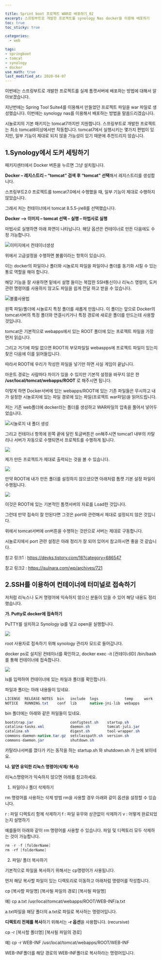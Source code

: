 ```yaml
---

title: Sprint boot 프로젝트 WAR로 배포하기_02
excerpt: 스프링부트로 개발한 프로젝트를 synology Nas docker을 이용해 배포하기
toc: true
toc_sticky: true

categories:
  - web

tags:
- springboot
- tomcat
- synology
- docker
use_math: true
last_modified_at: 2020-04-07
---
```




이번에는 스프링부트로 개발한 프로젝트를 실제 톰캣서버에 배포하는 방법에 대해서 알아보겠습니다. 



지난번에는 Spring Tool Suite4를 이용해서 만들었던 프로젝트 파일을 war 파일로 생성했습니다. 이번에는 synology nas를 이용해서 배포하는 방법을 말씀드리겠습니다.



시놀로지의 기본 패키지는 tomcat7까지만 지원합니다. 스프링부트로 개발한 프로젝트는 최소 tomcat8이상에서만 작동합니다. tomcat7에서 실행시키는 몇가지 편법이 있지만, 일부 기능이 제대로 되지 않을 가능성이 있기 때문에 추천드리지 않습니다.   



## 1.Synology에서 도커 세팅하기

패키지센터에서 Docker 버튼을 누르면 그냥 설치됩니다. 

**Docker – 레지스트리 – “tomcat” 검색 후 “tomcat” 선택**해서 레지스트리를 생성합니다. 

스프링부트2.0 프로젝트를 tomcat7.0에서 수행했을 때, 일부 기능이 제대로 수행하지 않았습니다. 

그래서 저는 컨테이너에서 tomcat 8.5.5-jre8를 선택했습니다. 

**Docker –> 이미지 – tomcat 선택 – 실행 – 마법사로 실행**

마법사로 실행하면 아래 화면이 나타납니다. 해당 옵션은 컨테이너로 만든 다음에도 수정 가능합니다. 

![이미지에서 컨테이너생성](https://i.imgur.com/0pB90Un.png)



위에서 고급설정을 수행하면 볼륨이라는 항목이 있습니다. 

이는 docker의 파일이나 폴더와 시놀로지 파일을 파일이나 폴더를 동기화 시킬 수 있는 통로 역할을 해야 합니다. 

해당 기능을 잘 사용하면 밑에서 설명 들이는 복잡한 SSH통신이나 리눅스 명령어, 도커 관련 명령어를 사용하지 않고도 파일을 쉽게 전달 하고 받을 수 있습니다.  

![볼륨사용법](https://i.imgur.com/61cS8tW.png)

왼쪽 파일/폴더에 시놀로지 특정 폴더를 새롭게 만듭니다. 이 폴더는 앞으로 Docker의 tomcat서버의 특정 폴더와 연결시키거나 특정 경로에 새로운 폴더를 만드는데 사용할 것입니다. 



tomcat은 기본적으로 webapps에서 있는 ROOT 폴더에 있는 프로젝트 파일을 가장 먼저 읽습니다. 

그리고 거기에 파일 없으면 ROOT의 부모파일일 webaspps에 프로젝트 파일이 있는지 찾은 다음에 이를 읽어들입니다. 

따라서 ROOT에 우리가 작성한 파일을 넣기만 하면 사실 게임이 끝납니다. 

마운트 경로는 사람마다 차이가 있을 수 있지만 기본적 설정을 바꾸지 않은 한 **/usr/local/tomcat/webapps/ROOT** 로 해주시면 됩니다. 

이렇게 하면 Docker서버에 있는 webapps/ROOT에 있는 기존 파일들은 무시하고 내가 설정한 시놀로지에 있는 파일 경로에 있는 파일(프로젝트 war파일)을 읽어드립니다. 

저는 기존 web폴더에 docker라는 폴더를 생성하고 WAR파일의 압축을 풀어서 넣어두었습니다. 

 ![시놀로지 내 폴더 생성](https://i.imgur.com/bPNYjPq.png)



그리고 컨테이너 항목에 왼쪽 끝에 달린 토글버튼은 on해주시면 tomcat1 내부의 카탈리나 서버가 자동으로 수행되면서 프로젝트를 수행하게 됩니다.

![](https://i.imgur.com/cEXSYti.png)

제가 만든 프로젝트가 제대로 출력되는 것을 볼 수 있습니다. 

![](https://i.imgur.com/PXjEL9N.png)



만약 ROOT에 내가 만든 폴더를 설정하지 않으셨으면 아래처럼 톰캣 기본 설정 파일이 수행됩니다. 

![](https://lh3.googleusercontent.com/proxy/oInAxPhV3gG_EoG040FqSdDbaFTp6ugWUeAEwNpF4ZL7ZmAIpOjXrunYEJgCd5bdWVbpN2V7G0H62r85UT25Xo_FbVzpDL07d1LfZI-0GYc_hWqEl4lVxc2NS_rROdH4ppjCLtkEtsgGSdRsAxpHJQQ-3rcLmJLHTCc2Wa3Hs7Ge2SwzaJzSmV8A0sRlddfW0C-S4EBx8E7fOwSnY_SRMJSWcnODOYETF4UQxc_uFD4rDO-3eST7MM469IXlbFPucUqtL0ShENBwYykkSVg5vP8P0RJ8DdM8zw)

이것은 ROOT에 있는 기본적인 톰캣서버의 자료를 Load한 것입니다. 

그런데 만약 접속이 잘 안된다면 그것은 port와 관련해서 제대로 설정되지 않은 것입니다. 

위에서 tomcat서버에 on버튼을 수행하는 것만으로 서버는 제대로 구동합니다. 

시놀로지에서 port 관련 설정은 아래 정리가 잘 되어 있어서 참고하시면 좋을 것 같습니다. 



참고 링크1 : https://devks.tistory.com/16?category=686547 

참고 링크2 : https://isulnara.com/wp/archives/721





## 2.SSH를 이용하여 컨테이너에 터미널로 접속하기

저처럼 리눅스나 도커 명령어에 익숙하지 않으신 분들이 있을 수 있어 해당 내용도 정리했습니다. 



**가. Putty로 docker에 접속하기**

PuTTY를 설치하고 Synology ip를 넣고 open을 실행합니다. 

![](https://i.imgur.com/rGfoCza.png)



root 사용자로 접속하기 위해 synology 관리자 모드로 들어갑니다. 

docker ps로 설치된 컨테이너를 확인하고, docker exec -it [컨테이너ID] /bin/bash를 통해 컨테이너에 접속합니다.

![](https://i.imgur.com/stGeCYh.png)

ls를 입력하여 컨테이너에 있는 파일과 폴더를 확인합니다. 

파일과 폴더는 아래 내용들이 있네요.

```java
LICENSE  RELEASE-NOTES  bin   include  logs            temp     work
NOTICE   RUNNING.txt    conf  lib      native-jni-lib  webapps 
```



bin 폴더에는 아래와 같은 파일들이 있네요.

```java
bootstrap.jar                 configtest.sh    startup.sh
catalina-tasks.xml            daemon.sh        tomcat-juli.jar
catalina.sh                   digest.sh        tool-wrapper.sh
commons-daemon-native.tar.gz  setclasspath.sh  version.sh
commons-daemon.jar            shutdown.sh
```

카탈리나서버를 껐다가 키는 동작을 하는 startup.sh 와 shutdown.sh 가 눈에 보이네요.



**나. 알면 유익한 리눅스 명령어(삭제/ 복사)** 

리눅스명령어가 익숙하지 않으면 아래를 참고하세요.

1) 파일이나 폴더 삭제하기

rm 명령어를 사용하는 삭제 방법
rm을 사용할 경우 아래와 같이 옵션을 설정할 수 있습니다.

r : 파일 디렉토리 함께 삭제하기
f : 파일 유무와 상관없이 삭제하기
v : 어떻게 완료되었는지 설명하기

예를들어 아래와 같이 rm 명령어를 사용할 수 있습니다. 파일 및 디렉토리 모두 삭제하는 것이 가능합니다.

```java
rm -r -f [folderName]
rm -rf [folderName]
```



2) 파일/ 폴더 복사하기

기본적으로 파일을 복사하기 위해서는 cp명령어가 사용됩니다. 

먼저 해당 복사할 파일이 있는 디렉토리로 이동하고 아래처럼 명령어를 작성합니다.

cp [복사할 파일명]   [복사될 파일의 경로] [복사될 파일명]

예) cp a.txt   /usr/local/tomcat/webapps/ROOT/WEB-INF/a.txt

a.txt파일을 해당 폴더의 a.txt로 파일로 복사하는 명령어입니다. 



**디렉토리 전체를 복사**하기 위해서는 **-r 옵션**을 사용합니다. (recursive)

cp -r [복사할 폴더명]  [복사될 파일의 경로]

예) cp -r WEB-INF   /usr/local/tomcat/webapps/ROOT/WEB-INF

WEB-INF폴더를 해당 경로의 WEB-INF폴더로 복사하라는 명령어입니다. 
